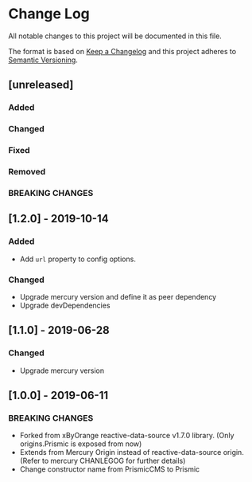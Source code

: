 # Change Log
All notable changes to this project will be documented in this file.

The format is based on [Keep a Changelog](http://keepachangelog.com/)
and this project adheres to [Semantic Versioning](http://semver.org/).

## [unreleased]
### Added
### Changed
### Fixed
### Removed
### BREAKING CHANGES

## [1.2.0] - 2019-10-14
### Added
- Add `url` property to config options.

### Changed
- Upgrade mercury version and define it as peer dependency
- Upgrade devDependencies

## [1.1.0] - 2019-06-28
### Changed
- Upgrade mercury version

## [1.0.0] - 2019-06-11
### BREAKING CHANGES
- Forked from xByOrange reactive-data-source v1.7.0 library. (Only origins.Prismic is exposed from now)
- Extends from Mercury Origin instead of reactive-data-source origin. (Refer to mercury CHANLEGOG for further details)
- Change constructor name from PrismicCMS to Prismic